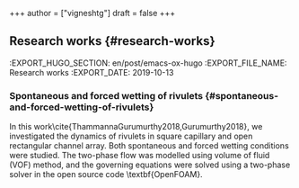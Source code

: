+++
author = ["vigneshtg"]
draft = false
+++

## Research works {#research-works}

:EXPORT\_HUGO\_SECTION: en/post/emacs-ox-hugo
:EXPORT\_FILE\_NAME: Research works
:EXPORT_DATE: 2019-10-13


### Spontaneous and forced wetting of rivulets {#spontaneous-and-forced-wetting-of-rivulets}

In this work\cite{ThammannaGurumurthy2018,Gurumurthy2018}, we investigated the
dynamics of rivulets in square capillary and open rectangular channel
array. Both spontaneous and forced wetting conditions were studied. The
two-phase flow was modelled using volume of fluid (VOF) method, and the
governing equations were solved using a two-phase solver in the open source code
\textbf{OpenFOAM}.